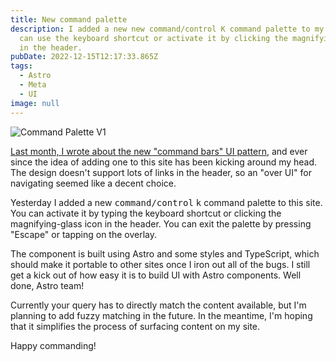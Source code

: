 ```yaml
---
title: New command palette
description: I added a new new command/control K command palette to my site. You
  can use the keyboard shortcut or activate it by clicking the magnifying glass
  in the header.
pubDate: 2022-12-15T12:17:33.865Z
tags:
  - Astro
  - Meta
  - UI
image: null
---
```

![Command Palette V1](/images/command-palette.png)

[﻿Last month, I wrote about the new "command bars" UI pattern](/articles/are-command-bars-the-future/), and ever since the idea of adding one to this site has been kicking around my head. The design doesn't support lots of links in the header, so an "over UI" for navigating seemed like a decent choice.

Y﻿esterday I added a new <kbd>command/control</kbd> <kbd>k</kbd> command palette to this site. You can activate it by typing the keyboard shortcut or clicking the magnifying-glass icon in the header. You can exit the palette by pressing "Escape" or tapping on the overlay.

The component is built using Astro and some styles and TypeScript, which should make it portable to other sites once I iron out all of the bugs. I still get a kick out of how easy it is to build UI with Astro components. Well done, Astro team!

C﻿urrently your query has to directly match the content available, but I'm planning to add fuzzy matching in the future. In the meantime, I'm hoping that it simplifies the process of surfacing content on my site.

H﻿appy commanding!
